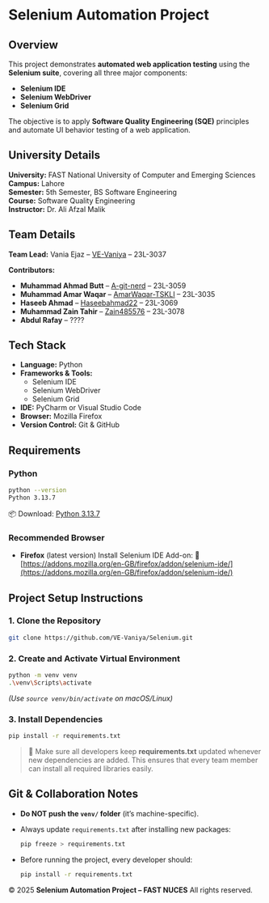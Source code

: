 # Selenium Automation Project

## Overview
This project demonstrates **automated web application testing** using the **Selenium suite**, covering all three major components:  
- **Selenium IDE**
- **Selenium WebDriver** 
- **Selenium Grid** 

The objective is to apply **Software Quality Engineering (SQE)** principles and automate UI behavior testing of a web application.

## University Details
**University:** FAST National University of Computer and Emerging Sciences  
**Campus:** Lahore  
**Semester:** 5th Semester, BS Software Engineering  
**Course:** Software Quality Engineering  
**Instructor:** Dr. Ali Afzal Malik  

## Team Details
**Team Lead:** Vania Ejaz – [VE-Vaniya](https://github.com/VE-Vaniya) – 23L-3037

**Contributors:**
- **Muhammad Ahmad Butt** – [A-git-nerd](https://github.com/A-git-nerd) – 23L-3059  
- **Muhammad Amar Waqar** – [AmarWaqar-TSKLI](https://github.com/AmarWaqar-TSKLI) – 23L-3035  
- **Haseeb Ahmad** – [Haseebahmad22](https://github.com/Haseebahmad22) – 23L-3069  
- **Muhammad Zain Tahir** – [Zain485576](https://github.com/Zain485576) – 23L-3078  
- **Abdul Rafay** – ????

## Tech Stack
- **Language:** Python  
- **Frameworks & Tools:**  
  - Selenium IDE  
  - Selenium WebDriver  
  - Selenium Grid  
- **IDE:** PyCharm or Visual Studio Code  
- **Browser:** Mozilla Firefox  
- **Version Control:** Git & GitHub  

## Requirements

### Python
```bash
python --version
Python 3.13.7
````

📦 Download: [Python 3.13.7](https://www.python.org/downloads/release/python-3137/)

### Recommended Browser

* **Firefox** (latest version)
  Install Selenium IDE Add-on:
  🔗 [https://addons.mozilla.org/en-GB/firefox/addon/selenium-ide/](https://addons.mozilla.org/en-GB/firefox/addon/selenium-ide/)

## Project Setup Instructions

### 1. Clone the Repository

```bash
git clone https://github.com/VE-Vaniya/Selenium.git
```

### 2. Create and Activate Virtual Environment

```bash
python -m venv venv
.\venv\Scripts\activate
```

*(Use `source venv/bin/activate` on macOS/Linux)*

### 3. Install Dependencies

```bash
pip install -r requirements.txt
```

> 📝 Make sure all developers keep **requirements.txt** updated whenever new dependencies are added.
> This ensures that every team member can install all required libraries easily.

## Git & Collaboration Notes

* **Do NOT push the `venv/` folder** (it’s machine-specific).
* Always update `requirements.txt` after installing new packages:

  ```bash
  pip freeze > requirements.txt
  ```
* Before running the project, every developer should:

  ```bash
  pip install -r requirements.txt
  ```

© 2025 **Selenium Automation Project – FAST NUCES**
All rights reserved.
